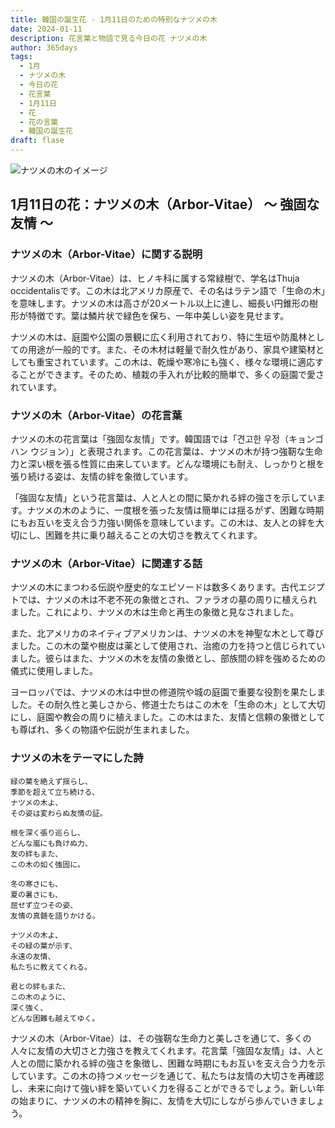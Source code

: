 ```yaml
---
title: 韓国の誕生花 - 1月11日のための特別なナツメの木
date: 2024-01-11
description: 花言葉と物語で見る今日の花 ナツメの木
author: 365days
tags:
  - 1月
  - ナツメの木
  - 今日の花
  - 花言葉
  - 1月11日
  - 花
  - 花の言葉
  - 韓国の誕生花
draft: flase
---
```


![ナツメの木のイメージ](https://cdn.pixabay.com/photo/2017/08/25/18/32/wood-2680999_1280.jpg#center#center)


## 1月11日の花：ナツメの木（Arbor-Vitae） ～ 強固な友情 ～

### ナツメの木（Arbor-Vitae）に関する説明

ナツメの木（Arbor-Vitae）は、ヒノキ科に属する常緑樹で、学名はThuja occidentalisです。この木は北アメリカ原産で、その名はラテン語で「生命の木」を意味します。ナツメの木は高さが20メートル以上に達し、細長い円錐形の樹形が特徴です。葉は鱗片状で緑色を保ち、一年中美しい姿を見せます。

ナツメの木は、庭園や公園の景観に広く利用されており、特に生垣や防風林としての用途が一般的です。また、その木材は軽量で耐久性があり、家具や建築材としても重宝されています。この木は、乾燥や寒冷にも強く、様々な環境に適応することができます。そのため、植栽の手入れが比較的簡単で、多くの庭園で愛されています。

### ナツメの木（Arbor-Vitae）の花言葉

ナツメの木の花言葉は「強固な友情」です。韓国語では「견고한 우정（キョンゴハン ウジョン）」と表現されます。この花言葉は、ナツメの木が持つ強靭な生命力と深い根を張る性質に由来しています。どんな環境にも耐え、しっかりと根を張り続ける姿は、友情の絆を象徴しています。

「強固な友情」という花言葉は、人と人との間に築かれる絆の強さを示しています。ナツメの木のように、一度根を張った友情は簡単には揺るがず、困難な時期にもお互いを支え合う力強い関係を意味しています。この木は、友人との絆を大切にし、困難を共に乗り越えることの大切さを教えてくれます。

### ナツメの木（Arbor-Vitae）に関連する話

ナツメの木にまつわる伝説や歴史的なエピソードは数多くあります。古代エジプトでは、ナツメの木は不老不死の象徴とされ、ファラオの墓の周りに植えられました。これにより、ナツメの木は生命と再生の象徴と見なされました。

また、北アメリカのネイティブアメリカンは、ナツメの木を神聖な木として尊びました。この木の葉や樹皮は薬として使用され、治癒の力を持つと信じられていました。彼らはまた、ナツメの木を友情の象徴とし、部族間の絆を強めるための儀式に使用しました。

ヨーロッパでは、ナツメの木は中世の修道院や城の庭園で重要な役割を果たしました。その耐久性と美しさから、修道士たちはこの木を「生命の木」として大切にし、庭園や教会の周りに植えました。この木はまた、友情と信頼の象徴としても尊ばれ、多くの物語や伝説が生まれました。

### ナツメの木をテーマにした詩

	緑の葉を絶えず揺らし、  
	季節を超えて立ち続ける、  
	ナツメの木よ、  
	その姿は変わらぬ友情の証。
	
	根を深く張り巡らし、  
	どんな嵐にも負けぬ力、  
	友の絆もまた、  
	この木の如く強固に。
	
	冬の寒さにも、  
	夏の暑さにも、  
	屈せず立つその姿、  
	友情の真髄を語りかける。
	
	ナツメの木よ、  
	その緑の葉が示す、  
	永遠の友情、  
	私たちに教えてくれる。
	
	君との絆もまた、  
	この木のように、  
	深く強く、  
	どんな困難も越えてゆく。

ナツメの木（Arbor-Vitae）は、その強靭な生命力と美しさを通じて、多くの人々に友情の大切さと力強さを教えてくれます。花言葉「強固な友情」は、人と人との間に築かれる絆の強さを象徴し、困難な時期にもお互いを支え合う力を示しています。この木の持つメッセージを通じて、私たちは友情の大切さを再確認し、未来に向けて強い絆を築いていく力を得ることができるでしょう。新しい年の始まりに、ナツメの木の精神を胸に、友情を大切にしながら歩んでいきましょう。
